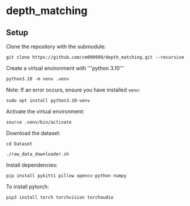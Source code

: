 # depth_matching

## Setup

Clone the repository with the submodule:
```
git clone https://github.com/cm090999/depth_matching.git --recursive
```

Create a virtual environment with '''python 3.10'''

```
python3.10 -m venv .venv
```

Note: If an error occurs, ensure you have installed ```venv```:

```
sudo apt install python3.10-venv
```

Activate the virtual environment:

```
source .venv/bin/activate
```

Download the dataset:

```
cd Dataset

./raw_data_downloader.sh
```

Install dependencies:

```
pip install pykitti pillow opencv-python numpy
```

To install pytorch:

```
pip3 install torch torchvision torchaudio
```